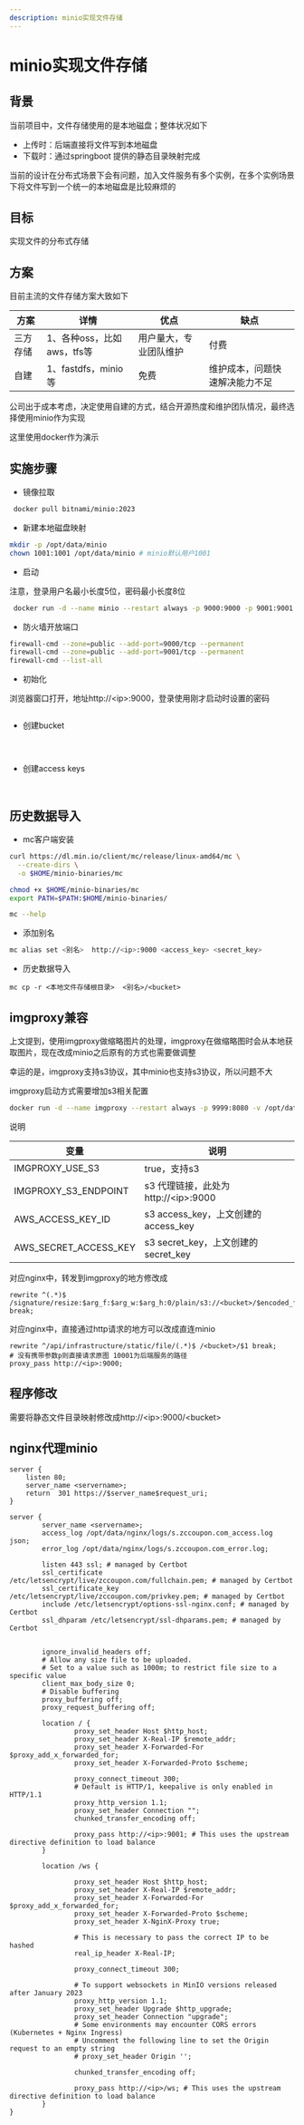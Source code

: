 ```yaml
---
description: minio实现文件存储
---
```


# minio实现文件存储

## &#x20;背景

当前项目中，文件存储使用的是本地磁盘；整体状况如下

* 上传时：后端直接将文件写到本地磁盘
* 下载时：通过springboot 提供的静态目录映射完成

当前的设计在分布式场景下会有问题，加入文件服务有多个实例，在多个实例场景下将文件写到一个统一的本地磁盘是比较麻烦的

## 目标

实现文件的分布式存储

## 方案

目前主流的文件存储方案大致如下

| 方案   | 详情                 | 优点          | 缺点              |
| ---- | ------------------ | ----------- | --------------- |
| 三方存储 | 1、各种oss，比如aws，tfs等 | 用户量大，专业团队维护 | 付费              |
| 自建   | 1、fastdfs，minio等   | 免费          | 维护成本，问题快速解决能力不足 |

公司出于成本考虑，决定使用自建的方式，结合开源热度和维护团队情况，最终选择使用minio作为实现

这里使用docker作为演示

## 实施步骤

* 镜像拉取

```bash
 docker pull bitnami/minio:2023
```

* 新建本地磁盘映射

```bash
mkdir -p /opt/data/minio
chown 1001:1001 /opt/data/minio # minio默认用户1001
```

* 启动

注意，登录用户名最小长度5位，密码最小长度8位

```bash
 docker run -d --name minio --restart always -p 9000:9000 -p 9001:9001 -v /opt/data/minio:/bitnami/minio/data --env="MINIO_ROOT_USER=控制台登录用户名" --env="MINIO_ROOT_PASSWORD=控制台登录密码" --privileged=true bitnami/minio:2023
```

* 防火墙开放端口

```bash
firewall-cmd --zone=public --add-port=9000/tcp --permanent
firewall-cmd --zone=public --add-port=9001/tcp --permanent
firewall-cmd --list-all
```

* 初始化

浏览器窗口打开，地址http://\<ip>:9000，登录使用刚才启动时设置的密码

<figure><img src="../.gitbook/assets/minio-login.png" alt=""><figcaption></figcaption></figure>

* 创建bucket

<figure><img src="../.gitbook/assets/create-bucket-1.png" alt=""><figcaption></figcaption></figure>

<figure><img src="../.gitbook/assets/create-bucket-2.png" alt=""><figcaption></figcaption></figure>

<figure><img src="../.gitbook/assets/create-bucket-3.png" alt=""><figcaption></figcaption></figure>

* 创建access keys

<figure><img src="../.gitbook/assets/create-access-key-1.png" alt=""><figcaption></figcaption></figure>

<figure><img src="../.gitbook/assets/create-access-key-2.png" alt=""><figcaption></figcaption></figure>

## 历史数据导入

* mc客户端安装

```bash
curl https://dl.min.io/client/mc/release/linux-amd64/mc \
  --create-dirs \
  -o $HOME/minio-binaries/mc

chmod +x $HOME/minio-binaries/mc
export PATH=$PATH:$HOME/minio-binaries/

mc --help
```

* 添加别名

```bash
mc alias set <别名>  http://<ip>:9000 <access_key> <secret_key>
```

* 历史数据导入

```
mc cp -r <本地文件存储根目录>  <别名>/<bucket>
```

## imgproxy兼容

上文提到，使用imgproxy做缩略图片的处理，imgproxy在做缩略图时会从本地获取图片，现在改成minio之后原有的方式也需要做调整

幸运的是，imgproxy支持s3协议，其中minio也支持s3协议，所以问题不大

imgproxy启动方式需要增加s3相关配置

```bash
docker run -d --name imgproxy --restart always -p 9999:8080 -v /opt/data/backend/file:/app/images --env="IMGPROXY_LOCAL_FILESYSTEM_ROOT=/app/images" --env="IMGPROXY_S3_ENDPOINT=http://<ip>:9000" --env="IMGPROXY_USE_S3=true" --env="AWS_ACCESS_KEY_ID=<access_key>" --env="AWS_SECRET_ACCESS_KEY=<secret_key>" --user root --privileged darthsim/imgproxy 
```

说明

| 变量                       | 说明                              |
| ------------------------ | ------------------------------- |
| IMGPROXY\_USE\_S3        | true，支持s3                       |
| IMGPROXY\_S3\_ENDPOINT   | s3 代理链接，此处为http://\<ip>:9000    |
| AWS\_ACCESS\_KEY\_ID     | s3 access\_key，上文创建的access\_key |
| AWS\_SECRET\_ACCESS\_KEY | s3 secret\_key，上文创建的secret\_key |

对应nginx中，转发到imgproxy的地方修改成

```
rewrite ^(.*)$ /signature/resize:$arg_f:$arg_w:$arg_h:0/plain/s3://<bucket>/$encoded_filename@$arg_t break;
```

对应nginx中，直接通过http请求的地方可以改成直连minio

```
rewrite ^/api/infrastructure/static/file/(.*)$ /<bucket>/$1 break;
# 没有携带参数p则直接请求原图 10001为后端服务的路径
proxy_pass http://<ip>:9000;
```

## 程序修改

需要将静态文件目录映射修改成http://\<ip>:9000/\<bucket>



## nginx代理minio

```
server {
    listen 80;
    server_name <servername>;
    return  301 https://$server_name$request_uri;
}

server {
        server_name <servername>;
        access_log /opt/data/nginx/logs/s.zccoupon.com_access.log json;
        error_log /opt/data/nginx/logs/s.zccoupon.com_error.log;

        listen 443 ssl; # managed by Certbot
        ssl_certificate /etc/letsencrypt/live/zccoupon.com/fullchain.pem; # managed by Certbot
        ssl_certificate_key /etc/letsencrypt/live/zccoupon.com/privkey.pem; # managed by Certbot
        include /etc/letsencrypt/options-ssl-nginx.conf; # managed by Certbot
        ssl_dhparam /etc/letsencrypt/ssl-dhparams.pem; # managed by Certbot


        ignore_invalid_headers off;
        # Allow any size file to be uploaded.
        # Set to a value such as 1000m; to restrict file size to a specific value
        client_max_body_size 0;
        # Disable buffering
        proxy_buffering off;
        proxy_request_buffering off;

        location / {
                proxy_set_header Host $http_host;
                proxy_set_header X-Real-IP $remote_addr;
                proxy_set_header X-Forwarded-For $proxy_add_x_forwarded_for;
                proxy_set_header X-Forwarded-Proto $scheme;

                proxy_connect_timeout 300;
                # Default is HTTP/1, keepalive is only enabled in HTTP/1.1
                proxy_http_version 1.1;
                proxy_set_header Connection "";
                chunked_transfer_encoding off;

                proxy_pass http://<ip>:9001; # This uses the upstream directive definition to load balance
        }

        location /ws {
                
                proxy_set_header Host $http_host;
                proxy_set_header X-Real-IP $remote_addr;
                proxy_set_header X-Forwarded-For $proxy_add_x_forwarded_for;
                proxy_set_header X-Forwarded-Proto $scheme;
                proxy_set_header X-NginX-Proxy true;

                # This is necessary to pass the correct IP to be hashed
                real_ip_header X-Real-IP;

                proxy_connect_timeout 300;

                # To support websockets in MinIO versions released after January 2023
                proxy_http_version 1.1;
                proxy_set_header Upgrade $http_upgrade;
                proxy_set_header Connection "upgrade";
                # Some environments may encounter CORS errors (Kubernetes + Nginx Ingress)
                # Uncomment the following line to set the Origin request to an empty string
                # proxy_set_header Origin '';

                chunked_transfer_encoding off;

                proxy_pass http://<ip>/ws; # This uses the upstream directive definition to load balance
        }
}
```
